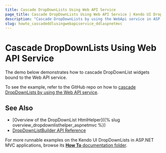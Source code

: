 ```yaml
---
title: Cascade DropDownLists Using Web API Service
page_title: Cascade DropDownLists Using Web API Service | Kendo UI DropDownList HtmlHelper
description: "Cascade DropDownLists by using the WebApi service in ASP.NET MVC applications."
slug: howto_cascadeddlusingwebapiservice_ddlaspnetmvc
---
```


# Cascade DropDownLists Using Web API Service

The demo below demonstrates how to cascade DropDownList widgets bound to the Web API service.

To see the example, refer to the GitHub repo on how to [cascade DropDownLists by using the Web API service](https://github.com/telerik/ui-for-aspnet-mvc-examples/tree/master/dropdownlist/KendoDropDownListCascadeWebApi).

## See Also

* [Overview of the DropDownList HtmlHelper]({% slug overview_dropdownlisthelper_aspnetmvc %})
* [DropDownListBuilder API Reference](http://docs.telerik.com/aspnet-mvc/api/Kendo.Mvc.UI.Fluent/DropDownListBuilder)

For more runnable examples on the Kendo UI DropDownLists in ASP.NET MVC applications, browse its [**How To** documentation folder](/helpers/dropdownlist/how-to/).
